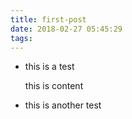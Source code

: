 ```yaml
---
title: first-post
date: 2018-02-27 05:45:29
tags:
---
```




- this is a test

   this is content

- this is another test

